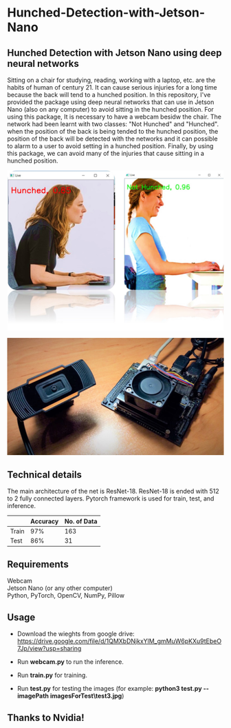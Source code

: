 # Hunched-Detection-with-Jetson-Nano

## Hunched Detection with Jetson Nano using deep neural networks

Sitting on a chair for studying, reading, working with a laptop, etc. are the habits of human of century 21.
It can cause serious injuries for a long time because the back will tend to a hunched position. In this repository, I've provided the package using deep neural networks that can use in Jetson Nano (also on any computer) to avoid sitting in the hunched position.
For using this package, It is necessary to have a webcam besidw the chair. The network had been learnt with two classes: "Not Hunched" and "Hunched". when the position of the back is being tended to the hunched position, the position of the back will be detected with the networks and it can possible to alarm to a user to avoid setting in a hunched position. Finally, by using this package, we can avoid many of the injuries that cause sitting in a hunched position.

![Hunched Detection deep learning](https://raw.githubusercontent.com/mhranjbar/Hunched-Detection-with-Jetson-Nano/main/demo.jpg)

![Hunched Detection deep learning jetson nano](https://raw.githubusercontent.com/mhranjbar/Hunched-Detection-with-Jetson-Nano/main/demo2.jpg)

## Technical details

The main architecture of the net is ResNet-18. ResNet-18 is ended with 512 to 2 fully connected layers. Pytorch framework is used for train, test, and inference.<br/>

|   | Accuracy | No. of Data |
| ------------- | ------------- | ------------- |
| Train  | 97%  | 163  |
| Test  | 86%  | 31  |

## Requirements
Webcam<br/>
Jetson Nano (or any other computer)<br/>
Python, PyTorch, OpenCV, NumPy, Pillow<br/>


## Usage
- Download the wieghts from google drive: https://drive.google.com/file/d/1QMXbDNjkxYlM_gmMuW6pKXu9tEbeO7Jp/view?usp=sharing

- Run **webcam.py** to run the inference.

- Run **train.py** for training.

- Run **test.py** for testing the images (for example: **python3 test.py --imagePath imagesForTest\test3.jpg**)


## Thanks to Nvidia!
